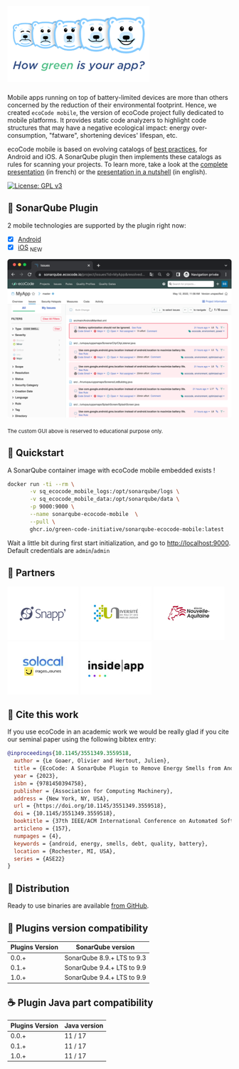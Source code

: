 ![Logo](docs/resources/5ekko.png)
======================================

Mobile apps running on top of battery-limited devices are more than others concerned by the reduction of their environmental footprint. Hence, we created `ecoCode mobile`, the version of ecoCode project fully dedicated to mobile platforms. It provides static code analyzers to highlight code structures that may have a negative ecological impact: energy over-consumption, "fatware", shortening devices' lifespan, etc.

ecoCode mobile is based on evolving catalogs of [best practices](https://github.com/cnumr/best-practices-mobile), for Android and iOS. A SonarQube plugin then implements these catalogs as rules for scanning your projects. To learn more, take a look at the [complete presentation](docs/resources/devfest-2022.pdf) (in french) or the [presentation in a nutshell](docs/resources/apidays-2022.pdf) (in english).

[![License: GPL v3](https://img.shields.io/badge/License-GPLv3-blue.svg)](https://www.gnu.org/licenses/gpl-3.0)

🌿 SonarQube Plugin
-------------------

2 mobile technologies are supported by the plugin right now:

- [x] [Android](android-plugin/)
- [x] [iOS](ios-plugin) <sub>NEW</sub>

![Screenshot](android-plugin/docs/screenshot.png)

<sub>The custom GUI above is reserved to educational purpose only.</sub>

🚀 Quickstart
-------------

A SonarQube container image with ecoCode mobile embedded exists !

```bash
docker run -ti --rm \
       -v sq_ecocode_mobile_logs:/opt/sonarqube/logs \
       -v sq_ecocode_mobile_data:/opt/sonarqube/data \
       -p 9000:9000 \
       --name sonarqube-ecocode-mobile  \
       --pull \
       ghcr.io/green-code-initiative/sonarqube-ecocode-mobile:latest
```

Wait a little bit during first start initialization, and go to [http://localhost:9000](http://localhost:9000). Default credentials are `admin`/`admin`


🤝 Partners
------------

[![Snapp’](android-plugin/docs/logoSnapp.png)](https://www.snapp.fr)
[![Université de Pau](android-plugin/docs/logoUnivPau.png)](https://www.univ-pau.fr/)
[![Région Nouvelle-Aquitaine](android-plugin/docs/logoNA.png)](https://www.nouvelle-aquitaine.fr)
[![Solocal / PagesJaunes](android-plugin/docs/logoSolocal.png)](https://www.pagesjaunes.fr)
[![inside|app](ios-plugin/docs/logoInsideApp.jpg)](https://www.insideapp.fr/)

📢 Cite this work
------------------

If you use ecoCode in an academic work we would be really glad if you cite our seminal paper using the following bibtex entry:

```bibtex
@inproceedings{10.1145/3551349.3559518,
  author = {Le Goaer, Olivier and Hertout, Julien},
  title = {EcoCode: A SonarQube Plugin to Remove Energy Smells from Android Projects},
  year = {2023},
  isbn = {9781450394758},
  publisher = {Association for Computing Machinery},
  address = {New York, NY, USA},
  url = {https://doi.org/10.1145/3551349.3559518},
  doi = {10.1145/3551349.3559518},
  booktitle = {37th IEEE/ACM International Conference on Automated Software Engineering},
  articleno = {157},
  numpages = {4},
  keywords = {android, energy, smells, debt, quality, battery},
  location = {Rochester, MI, USA},
  series = {ASE22}
}
```

🛒 Distribution
---------------

Ready to use binaries are available [from GitHub](https://github.com/green-code-initiative/ecoCode-mobile/releases).

🧩 Plugins version compatibility
------------------

| Plugins Version | SonarQube version          |
|-----------------|----------------------------|
| 0.0.+           | SonarQube 8.9.+ LTS to 9.3 |
| 0.1.+           | SonarQube 9.4.+ LTS to 9.9 |
| 1.0.+           | SonarQube 9.4.+ LTS to 9.9 |

☕ Plugin Java part compatibility
------------------

| Plugins Version  | Java version |
|------------------|--------------|
| 0.0.+            | 11 / 17      |
| 0.1.+            | 11 / 17      |
| 1.0.+            | 11 / 17      |
